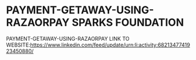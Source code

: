 # PAYMENT-GETAWAY-USING-RAZAORPAY SPARKS FOUNDATION
PAYMENT-GETAWAY-USING-RAZAORPAY
LINK TO WEBSITE:https://www.linkedin.com/feed/update/urn:li:activity:6821347741923450880/
